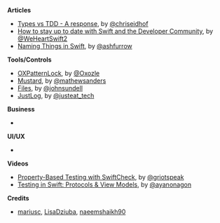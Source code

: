 
**Articles**

* [Types vs TDD - A response](http://chris.eidhof.nl/post/types-vs-tdd/), by [@chriseidhof](http://www.twitter.com/chriseidhof/)
* [How to stay up to date with Swift and the Developer Community](https://www.weheartswift.com/stay-up-to-date-swift-developer-community/), by [@WeHeartSwift2](https://twitter.com/WeHeartSwift2)
* [Naming Things in Swift](https://ashfurrow.com/blog/naming-things-in-swift/), by [@ashfurrow](https://twitter.com/ashfurrow)


**Tools/Controls**

* [OXPatternLock](https://github.com/oxozle/OXPatternLock), by [@Oxozle](https://twitter.com/Oxozle)
* [Mustard](https://github.com/mathewsanders/Mustard), by [@mathewsanders](http://twitter.com/mathewsanders)
* [Files](https://github.com/JohnSundell/Files), by [@johnsundell](https://github.com/johnsundell)
* [JustLog](https://github.com/justeat/JustLog), by [@justeat_tech](https://twitter.com/justeat_tech)

**Business**

*

**UI/UX**

*

**Videos**

* [Property-Based Testing with SwiftCheck](https://realm.io/news/tryswift-tj-usiyan-property-based-testing-swiftcheck/), by [@griotspeak](https://twitter.com/griotspeak)
* [Testing in Swift: Protocols & View Models](https://realm.io/news/testing-in-swift-protocols-and-view-models/), by [@ayanonagon](https://twitter.com/ayanonagon)

**Credits**

* [mariusc](https://github.com/mariusc), [LisaDziuba](https://github.com/LisaDziuba), [naeemshaikh90](https://github.com/naeemshaikh90)
